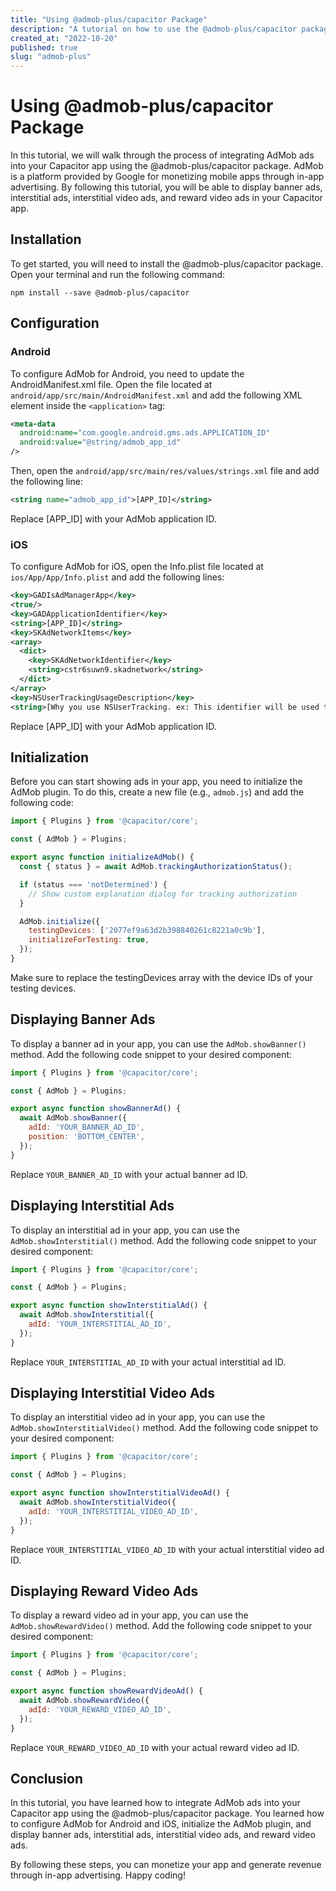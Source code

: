 ```yaml
---
title: "Using @admob-plus/capacitor Package"
description: "A tutorial on how to use the @admob-plus/capacitor package to integrate AdMob ads into your Capacitor app."
created_at: "2022-10-20"
published: true
slug: "admob-plus"
---
```


# Using @admob-plus/capacitor Package

In this tutorial, we will walk through the process of integrating AdMob ads into your Capacitor app using the @admob-plus/capacitor package. AdMob is a platform provided by Google for monetizing mobile apps through in-app advertising. By following this tutorial, you will be able to display banner ads, interstitial ads, interstitial video ads, and reward video ads in your Capacitor app.

## Installation

To get started, you will need to install the @admob-plus/capacitor package. Open your terminal and run the following command:

```
npm install --save @admob-plus/capacitor
```

## Configuration

### Android

To configure AdMob for Android, you need to update the AndroidManifest.xml file. Open the file located at `android/app/src/main/AndroidManifest.xml` and add the following XML element inside the `<application>` tag:

```xml
<meta-data
  android:name="com.google.android.gms.ads.APPLICATION_ID"
  android:value="@string/admob_app_id"
/>
```

Then, open the `android/app/src/main/res/values/strings.xml` file and add the following line:

```xml
<string name="admob_app_id">[APP_ID]</string>
```

Replace [APP_ID] with your AdMob application ID.

### iOS

To configure AdMob for iOS, open the Info.plist file located at `ios/App/App/Info.plist` and add the following lines:

```xml
<key>GADIsAdManagerApp</key>
<true/>
<key>GADApplicationIdentifier</key>
<string>[APP_ID]</string>
<key>SKAdNetworkItems</key>
<array>
  <dict>
    <key>SKAdNetworkIdentifier</key>
    <string>cstr6suwn9.skadnetwork</string>
  </dict>
</array>
<key>NSUserTrackingUsageDescription</key>
<string>[Why you use NSUserTracking. ex: This identifier will be used to deliver personalized ads to you.]</string>
```

Replace [APP_ID] with your AdMob application ID.

## Initialization

Before you can start showing ads in your app, you need to initialize the AdMob plugin. To do this, create a new file (e.g., `admob.js`) and add the following code:

```javascript
import { Plugins } from '@capacitor/core';

const { AdMob } = Plugins;

export async function initializeAdMob() {
  const { status } = await AdMob.trackingAuthorizationStatus();

  if (status === 'notDetermined') {
    // Show custom explanation dialog for tracking authorization
  }

  AdMob.initialize({
    testingDevices: ['2077ef9a63d2b398840261c8221a0c9b'],
    initializeForTesting: true,
  });
}
```

Make sure to replace the testingDevices array with the device IDs of your testing devices.

## Displaying Banner Ads

To display a banner ad in your app, you can use the `AdMob.showBanner()` method. Add the following code snippet to your desired component:

```javascript
import { Plugins } from '@capacitor/core';

const { AdMob } = Plugins;

export async function showBannerAd() {
  await AdMob.showBanner({
    adId: 'YOUR_BANNER_AD_ID',
    position: 'BOTTOM_CENTER',
  });
}
```

Replace `YOUR_BANNER_AD_ID` with your actual banner ad ID.

## Displaying Interstitial Ads

To display an interstitial ad in your app, you can use the `AdMob.showInterstitial()` method. Add the following code snippet to your desired component:

```javascript
import { Plugins } from '@capacitor/core';

const { AdMob } = Plugins;

export async function showInterstitialAd() {
  await AdMob.showInterstitial({
    adId: 'YOUR_INTERSTITIAL_AD_ID',
  });
}
```

Replace `YOUR_INTERSTITIAL_AD_ID` with your actual interstitial ad ID.

## Displaying Interstitial Video Ads

To display an interstitial video ad in your app, you can use the `AdMob.showInterstitialVideo()` method. Add the following code snippet to your desired component:

```javascript
import { Plugins } from '@capacitor/core';

const { AdMob } = Plugins;

export async function showInterstitialVideoAd() {
  await AdMob.showInterstitialVideo({
    adId: 'YOUR_INTERSTITIAL_VIDEO_AD_ID',
  });
}
```

Replace `YOUR_INTERSTITIAL_VIDEO_AD_ID` with your actual interstitial video ad ID.

## Displaying Reward Video Ads

To display a reward video ad in your app, you can use the `AdMob.showRewardVideo()` method. Add the following code snippet to your desired component:

```javascript
import { Plugins } from '@capacitor/core';

const { AdMob } = Plugins;

export async function showRewardVideoAd() {
  await AdMob.showRewardVideo({
    adId: 'YOUR_REWARD_VIDEO_AD_ID',
  });
}
```

Replace `YOUR_REWARD_VIDEO_AD_ID` with your actual reward video ad ID.

## Conclusion

In this tutorial, you have learned how to integrate AdMob ads into your Capacitor app using the @admob-plus/capacitor package. You learned how to configure AdMob for Android and iOS, initialize the AdMob plugin, and display banner ads, interstitial ads, interstitial video ads, and reward video ads.

By following these steps, you can monetize your app and generate revenue through in-app advertising. Happy coding!

